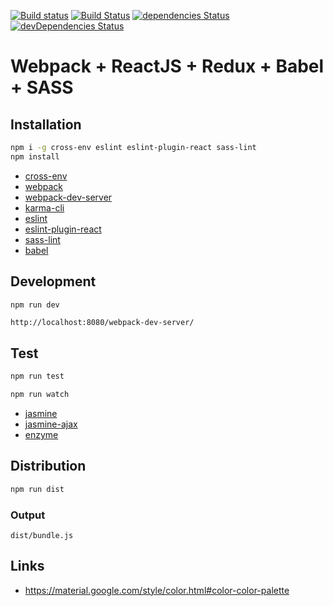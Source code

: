 [![Build status](https://ci.appveyor.com/api/projects/status/cvsrq2dfxfoueuw7?svg=true)](https://ci.appveyor.com/project/HieuNV/webpack-react-redux-babel-sass-starter)
[![Build Status](https://travis-ci.org/hieunv8/webpack-react-redux-babel-sass-starter.svg?branch=master)](https://travis-ci.org/hieunv8/webpack-react-redux-babel-sass-starter)
[![dependencies Status](https://david-dm.org/hieunv8/webpack-react-redux-babel-sass-starter/status.svg)](https://david-dm.org/hieunv8/webpack-react-redux-babel-sass-starter)
[![devDependencies Status](https://david-dm.org/hieunv8/webpack-react-redux-babel-sass-starter/dev-status.svg)](https://david-dm.org/hieunv8/webpack-react-redux-babel-sass-starter?type=dev)
# Webpack + ReactJS + Redux + Babel + SASS

## Installation
```bash
npm i -g cross-env eslint eslint-plugin-react sass-lint
npm install 
```

- [cross-env](https://github.com/kentcdodds/cross-env)
- [webpack](https://github.com/webpack/webpack)
- [webpack-dev-server](https://github.com/webpack/webpack-dev-server)
- [karma-cli](https://github.com/karma-runner/karma-cli)
- [eslint](https://github.com/eslint/eslint)
- [eslint-plugin-react](https://github.com/yannickcr/eslint-plugin-react)
- [sass-lint](https://github.com/sasstools/sass-lint)
- [babel](https://github.com/babel/babel)

## Development

```bash
npm run dev
```

```
http://localhost:8080/webpack-dev-server/
```

## Test
```bash
npm run test
```
```bash
npm run watch
```
- [jasmine](https://github.com/jasmine/jasmine)
- [jasmine-ajax](https://github.com/jasmine/jasmine-ajax)
- [enzyme](https://github.com/airbnb/enzyme)

## Distribution

```bash
npm run dist
```

### Output

```
dist/bundle.js
```

## Links
- https://material.google.com/style/color.html#color-color-palette